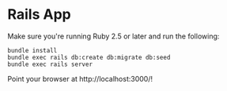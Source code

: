 # Rails App

Make sure you're running Ruby 2.5 or later and run the following:

```
bundle install
bundle exec rails db:create db:migrate db:seed
bundle exec rails server
```

Point your browser at http://localhost:3000/!
